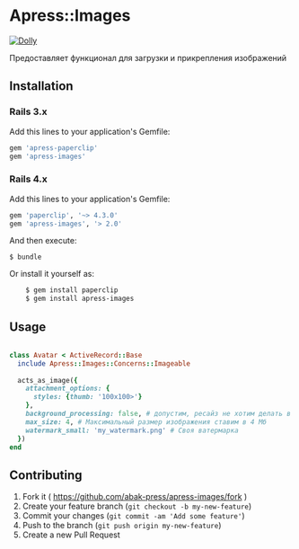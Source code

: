 # Apress::Images

[![Dolly](http://dolly.railsc.ru/badges/abak-press/apress-images/master)](http://dolly.railsc.ru/projects/83/builds/latest/?ref=master)

Предоставляет функционал для загрузки и прикрепления изображений

## Installation

### Rails 3.x

Add this lines to your application's Gemfile:

```ruby
gem 'apress-paperclip'
gem 'apress-images'
```

### Rails 4.x

Add this lines to your application's Gemfile:

```ruby
gem 'paperclip', '~> 4.3.0'
gem 'apress-images', '> 2.0'
```

And then execute:

    $ bundle

Or install it yourself as:

```bash
    $ gem install paperclip
    $ gem install apress-images
```

## Usage

```ruby

class Avatar < ActiveRecord::Base
  include Apress::Images::Concerns::Imageable
  
  acts_as_image({
    attachment_options: {
      styles: {thumb: '100x100>'}
    },
    background_processing: false, # допустим, ресайз не хотим делать в фоне,
    max_size: 4, # Максимальный размер изображения ставим в 4 Мб
    watermark_small: 'my_watermark.png' # Своя ватермарка
  })
end

```

## Contributing

1. Fork it ( https://github.com/abak-press/apress-images/fork )
2. Create your feature branch (`git checkout -b my-new-feature`)
3. Commit your changes (`git commit -am 'Add some feature'`)
4. Push to the branch (`git push origin my-new-feature`)
5. Create a new Pull Request
